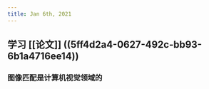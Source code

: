 ```yaml
---
title: Jan 6th, 2021
---
```


## 学习 [[论文]] ((5ff4d2a4-0627-492c-bb93-6b1a4716ee14))
### 图像匹配是计算机视觉领域的
##
